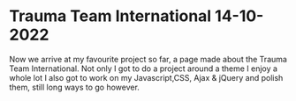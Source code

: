 # Trauma Team International 14-10-2022

Now we arrive at my favourite project so far, a page made about the Trauma Team International.
Not only I got to do a project around a theme I enjoy a whole lot I also got to work on my Javascript,CSS, Ajax & jQuery and polish them, still long ways to go 
however.

